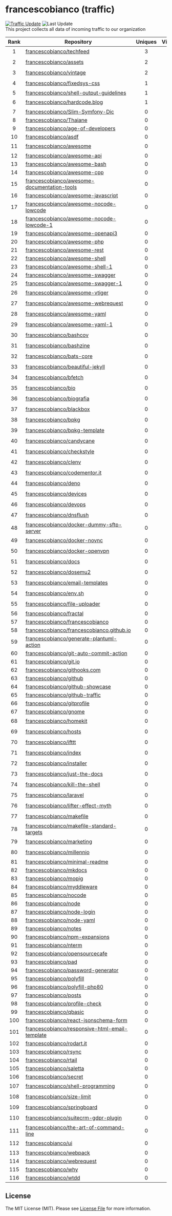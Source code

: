 # francescobianco (traffic)
[![Traffic Update](https://github.com/javanile/github-traffic/actions/workflows/update.yml/badge.svg)](https://github.com/javanile/github-traffic/actions/workflows/update.yml)
![Last Update](https://img.shields.io/badge/Last%20Update-2022--05--08%2008%3A26%3A28%20UTC-blue)  
This project collects all data of incoming traffic to our organization  

| Rank | Repository | Uniques | Views | Sources | Trend |
|:----:|------------|:-----:|:-------:|:-------:|:-----:|
| 1 | [francescobianco/techfeed](https://github.com/francescobianco/techfeed) | 3 | 6 | 1 | 🟩 |
| 2 | [francescobianco/assets](https://github.com/francescobianco/assets) | 2 | 3 | 2 | 🟥 |
| 3 | [francescobianco/vintage](https://github.com/francescobianco/vintage) | 2 | 2 | 1 | 🟩 |
| 4 | [francescobianco/fixedsys-css](https://github.com/francescobianco/fixedsys-css) | 1 | 2 | 1 | 🟩 |
| 5 | [francescobianco/shell-output-guidelines](https://github.com/francescobianco/shell-output-guidelines) | 1 | 2 | 1 |  |
| 6 | [francescobianco/hardcode.blog](https://github.com/francescobianco/hardcode.blog) | 1 | 1 | 1 | 🟩 |
| 7 | [francescobianco/Slim-Symfony-Dic](https://github.com/francescobianco/Slim-Symfony-Dic) | 0 | 0 | 0 |  |
| 8 | [francescobianco/Thaiane](https://github.com/francescobianco/Thaiane) | 0 | 0 | 0 |  |
| 9 | [francescobianco/age-of-developers](https://github.com/francescobianco/age-of-developers) | 0 | 0 | 0 |  |
| 10 | [francescobianco/asdf](https://github.com/francescobianco/asdf) | 0 | 0 | 0 |  |
| 11 | [francescobianco/awesome](https://github.com/francescobianco/awesome) | 0 | 0 | 0 | 🟥 |
| 12 | [francescobianco/awesome-api](https://github.com/francescobianco/awesome-api) | 0 | 0 | 0 |  |
| 13 | [francescobianco/awesome-bash](https://github.com/francescobianco/awesome-bash) | 0 | 0 | 0 |  |
| 14 | [francescobianco/awesome-cpp](https://github.com/francescobianco/awesome-cpp) | 0 | 0 | 0 |  |
| 15 | [francescobianco/awesome-documentation-tools](https://github.com/francescobianco/awesome-documentation-tools) | 0 | 0 | 0 |  |
| 16 | [francescobianco/awesome-javascript](https://github.com/francescobianco/awesome-javascript) | 0 | 0 | 0 |  |
| 17 | [francescobianco/awesome-nocode-lowcode](https://github.com/francescobianco/awesome-nocode-lowcode) | 0 | 0 | 0 |  |
| 18 | [francescobianco/awesome-nocode-lowcode-1](https://github.com/francescobianco/awesome-nocode-lowcode-1) | 0 | 0 | 0 |  |
| 19 | [francescobianco/awesome-openapi3](https://github.com/francescobianco/awesome-openapi3) | 0 | 0 | 0 |  |
| 20 | [francescobianco/awesome-php](https://github.com/francescobianco/awesome-php) | 0 | 0 | 0 |  |
| 21 | [francescobianco/awesome-rest](https://github.com/francescobianco/awesome-rest) | 0 | 0 | 0 |  |
| 22 | [francescobianco/awesome-shell](https://github.com/francescobianco/awesome-shell) | 0 | 0 | 0 |  |
| 23 | [francescobianco/awesome-shell-1](https://github.com/francescobianco/awesome-shell-1) | 0 | 0 | 0 |  |
| 24 | [francescobianco/awesome-swagger](https://github.com/francescobianco/awesome-swagger) | 0 | 0 | 0 |  |
| 25 | [francescobianco/awesome-swagger-1](https://github.com/francescobianco/awesome-swagger-1) | 0 | 0 | 0 |  |
| 26 | [francescobianco/awesome-vtiger](https://github.com/francescobianco/awesome-vtiger) | 0 | 0 | 0 | 🟥 |
| 27 | [francescobianco/awesome-webrequest](https://github.com/francescobianco/awesome-webrequest) | 0 | 0 | 0 | 🟥 |
| 28 | [francescobianco/awesome-yaml](https://github.com/francescobianco/awesome-yaml) | 0 | 0 | 0 | 🟥 |
| 29 | [francescobianco/awesome-yaml-1](https://github.com/francescobianco/awesome-yaml-1) | 0 | 0 | 0 | 🟥 |
| 30 | [francescobianco/bashcov](https://github.com/francescobianco/bashcov) | 0 | 0 | 0 | 🟥 |
| 31 | [francescobianco/bashzine](https://github.com/francescobianco/bashzine) | 0 | 0 | 0 | 🟥 |
| 32 | [francescobianco/bats-core](https://github.com/francescobianco/bats-core) | 0 | 0 | 0 | 🟥 |
| 33 | [francescobianco/beautiful-jekyll](https://github.com/francescobianco/beautiful-jekyll) | 0 | 0 | 0 | 🟥 |
| 34 | [francescobianco/bfetch](https://github.com/francescobianco/bfetch) | 0 | 0 | 0 | 🟥 |
| 35 | [francescobianco/bio](https://github.com/francescobianco/bio) | 0 | 0 | 0 | 🟥 |
| 36 | [francescobianco/biografia](https://github.com/francescobianco/biografia) | 0 | 0 | 0 | 🟥 |
| 37 | [francescobianco/blackbox](https://github.com/francescobianco/blackbox) | 0 | 0 | 0 | 🟥 |
| 38 | [francescobianco/bpkg](https://github.com/francescobianco/bpkg) | 0 | 0 | 0 | 🟥 |
| 39 | [francescobianco/bpkg-template](https://github.com/francescobianco/bpkg-template) | 0 | 0 | 0 | 🟥 |
| 40 | [francescobianco/candycane](https://github.com/francescobianco/candycane) | 0 | 0 | 0 | 🟥 |
| 41 | [francescobianco/checkstyle](https://github.com/francescobianco/checkstyle) | 0 | 0 | 0 | 🟥 |
| 42 | [francescobianco/clenv](https://github.com/francescobianco/clenv) | 0 | 0 | 0 | 🟥 |
| 43 | [francescobianco/codementor.it](https://github.com/francescobianco/codementor.it) | 0 | 0 | 0 | 🟥 |
| 44 | [francescobianco/deno](https://github.com/francescobianco/deno) | 0 | 0 | 0 | 🟥 |
| 45 | [francescobianco/devices](https://github.com/francescobianco/devices) | 0 | 0 | 0 | 🟥 |
| 46 | [francescobianco/devops](https://github.com/francescobianco/devops) | 0 | 0 | 0 | 🟥 |
| 47 | [francescobianco/dnsflush](https://github.com/francescobianco/dnsflush) | 0 | 0 | 0 | 🟥 |
| 48 | [francescobianco/docker-dummy-sftp-server](https://github.com/francescobianco/docker-dummy-sftp-server) | 0 | 0 | 0 | 🟥 |
| 49 | [francescobianco/docker-novnc](https://github.com/francescobianco/docker-novnc) | 0 | 0 | 0 | 🟥 |
| 50 | [francescobianco/docker-openvpn](https://github.com/francescobianco/docker-openvpn) | 0 | 0 | 0 | 🟥 |
| 51 | [francescobianco/docs](https://github.com/francescobianco/docs) | 0 | 0 | 0 | 🟥 |
| 52 | [francescobianco/dosemu2](https://github.com/francescobianco/dosemu2) | 0 | 0 | 0 | 🟥 |
| 53 | [francescobianco/email-templates](https://github.com/francescobianco/email-templates) | 0 | 0 | 0 | 🟥 |
| 54 | [francescobianco/env.sh](https://github.com/francescobianco/env.sh) | 0 | 0 | 0 | 🟥 |
| 55 | [francescobianco/file-uploader](https://github.com/francescobianco/file-uploader) | 0 | 0 | 0 | 🟥 |
| 56 | [francescobianco/fractal](https://github.com/francescobianco/fractal) | 0 | 0 | 0 |  |
| 57 | [francescobianco/francescobianco](https://github.com/francescobianco/francescobianco) | 0 | 0 | 0 |  |
| 58 | [francescobianco/francescobianco.github.io](https://github.com/francescobianco/francescobianco.github.io) | 0 | 0 | 0 |  |
| 59 | [francescobianco/generate-plantuml-action](https://github.com/francescobianco/generate-plantuml-action) | 0 | 0 | 0 |  |
| 60 | [francescobianco/git-auto-commit-action](https://github.com/francescobianco/git-auto-commit-action) | 0 | 0 | 0 |  |
| 61 | [francescobianco/git.io](https://github.com/francescobianco/git.io) | 0 | 0 | 0 |  |
| 62 | [francescobianco/githooks.com](https://github.com/francescobianco/githooks.com) | 0 | 0 | 0 |  |
| 63 | [francescobianco/github](https://github.com/francescobianco/github) | 0 | 0 | 0 |  |
| 64 | [francescobianco/github-showcase](https://github.com/francescobianco/github-showcase) | 0 | 0 | 0 |  |
| 65 | [francescobianco/github-traffic](https://github.com/francescobianco/github-traffic) | 0 | 0 | 0 |  |
| 66 | [francescobianco/gitprofile](https://github.com/francescobianco/gitprofile) | 0 | 0 | 0 |  |
| 67 | [francescobianco/gnome](https://github.com/francescobianco/gnome) | 0 | 0 | 0 |  |
| 68 | [francescobianco/homekit](https://github.com/francescobianco/homekit) | 0 | 0 | 0 | 🟩 |
| 69 | [francescobianco/hosts](https://github.com/francescobianco/hosts) | 0 | 0 | 0 | 🟩 |
| 70 | [francescobianco/ifttt](https://github.com/francescobianco/ifttt) | 0 | 0 | 0 | 🟩 |
| 71 | [francescobianco/index](https://github.com/francescobianco/index) | 0 | 0 | 0 | 🟩 |
| 72 | [francescobianco/installer](https://github.com/francescobianco/installer) | 0 | 0 | 0 | 🟩 |
| 73 | [francescobianco/just-the-docs](https://github.com/francescobianco/just-the-docs) | 0 | 0 | 0 | 🟩 |
| 74 | [francescobianco/kill-the-shell](https://github.com/francescobianco/kill-the-shell) | 0 | 0 | 0 | 🟩 |
| 75 | [francescobianco/laravel](https://github.com/francescobianco/laravel) | 0 | 0 | 0 | 🟩 |
| 76 | [francescobianco/lifter-effect-myth](https://github.com/francescobianco/lifter-effect-myth) | 0 | 0 | 0 | 🟩 |
| 77 | [francescobianco/makefile](https://github.com/francescobianco/makefile) | 0 | 0 | 0 | 🟩 |
| 78 | [francescobianco/makefile-standard-targets](https://github.com/francescobianco/makefile-standard-targets) | 0 | 0 | 0 | 🟩 |
| 79 | [francescobianco/marketing](https://github.com/francescobianco/marketing) | 0 | 0 | 0 | 🟩 |
| 80 | [francescobianco/millennio](https://github.com/francescobianco/millennio) | 0 | 0 | 0 | 🟥 |
| 81 | [francescobianco/minimal-readme](https://github.com/francescobianco/minimal-readme) | 0 | 0 | 0 |  |
| 82 | [francescobianco/mkdocs](https://github.com/francescobianco/mkdocs) | 0 | 0 | 0 |  |
| 83 | [francescobianco/mopig](https://github.com/francescobianco/mopig) | 0 | 0 | 0 |  |
| 84 | [francescobianco/myddleware](https://github.com/francescobianco/myddleware) | 0 | 0 | 0 |  |
| 85 | [francescobianco/nocode](https://github.com/francescobianco/nocode) | 0 | 0 | 0 |  |
| 86 | [francescobianco/node](https://github.com/francescobianco/node) | 0 | 0 | 0 |  |
| 87 | [francescobianco/node-login](https://github.com/francescobianco/node-login) | 0 | 0 | 0 |  |
| 88 | [francescobianco/node-yaml](https://github.com/francescobianco/node-yaml) | 0 | 0 | 0 |  |
| 89 | [francescobianco/notes](https://github.com/francescobianco/notes) | 0 | 0 | 0 |  |
| 90 | [francescobianco/npm-expansions](https://github.com/francescobianco/npm-expansions) | 0 | 0 | 0 |  |
| 91 | [francescobianco/nterm](https://github.com/francescobianco/nterm) | 0 | 0 | 0 |  |
| 92 | [francescobianco/opensourcecafe](https://github.com/francescobianco/opensourcecafe) | 0 | 0 | 0 |  |
| 93 | [francescobianco/pad](https://github.com/francescobianco/pad) | 0 | 0 | 0 |  |
| 94 | [francescobianco/password-generator](https://github.com/francescobianco/password-generator) | 0 | 0 | 0 |  |
| 95 | [francescobianco/polyfill](https://github.com/francescobianco/polyfill) | 0 | 0 | 0 |  |
| 96 | [francescobianco/polyfill-php80](https://github.com/francescobianco/polyfill-php80) | 0 | 0 | 0 |  |
| 97 | [francescobianco/posts](https://github.com/francescobianco/posts) | 0 | 0 | 0 |  |
| 98 | [francescobianco/profile-check](https://github.com/francescobianco/profile-check) | 0 | 0 | 0 |  |
| 99 | [francescobianco/qbasic](https://github.com/francescobianco/qbasic) | 0 | 0 | 0 |  |
| 100 | [francescobianco/react-jsonschema-form](https://github.com/francescobianco/react-jsonschema-form) | 0 | 0 | 0 |  |
| 101 | [francescobianco/responsive-html-email-template](https://github.com/francescobianco/responsive-html-email-template) | 0 | 0 | 0 |  |
| 102 | [francescobianco/rodart.it](https://github.com/francescobianco/rodart.it) | 0 | 0 | 0 |  |
| 103 | [francescobianco/rsync](https://github.com/francescobianco/rsync) | 0 | 0 | 0 |  |
| 104 | [francescobianco/rtail](https://github.com/francescobianco/rtail) | 0 | 0 | 0 |  |
| 105 | [francescobianco/saletta](https://github.com/francescobianco/saletta) | 0 | 0 | 0 |  |
| 106 | [francescobianco/secret](https://github.com/francescobianco/secret) | 0 | 0 | 0 |  |
| 107 | [francescobianco/shell-programming](https://github.com/francescobianco/shell-programming) | 0 | 0 | 0 | 🟥 |
| 108 | [francescobianco/size-limit](https://github.com/francescobianco/size-limit) | 0 | 0 | 0 | 🟥 |
| 109 | [francescobianco/springboard](https://github.com/francescobianco/springboard) | 0 | 0 | 0 | 🟥 |
| 110 | [francescobianco/suitecrm-gdpr-plugin](https://github.com/francescobianco/suitecrm-gdpr-plugin) | 0 | 0 | 0 | 🟥 |
| 111 | [francescobianco/the-art-of-command-line](https://github.com/francescobianco/the-art-of-command-line) | 0 | 0 | 0 | 🟥 |
| 112 | [francescobianco/ui](https://github.com/francescobianco/ui) | 0 | 0 | 0 | 🟥 |
| 113 | [francescobianco/webpack](https://github.com/francescobianco/webpack) | 0 | 0 | 0 |  |
| 114 | [francescobianco/webrequest](https://github.com/francescobianco/webrequest) | 0 | 0 | 0 |  |
| 115 | [francescobianco/why](https://github.com/francescobianco/why) | 0 | 0 | 0 |  |
| 116 | [francescobianco/wtdd](https://github.com/francescobianco/wtdd) | 0 | 0 | 0 |  |
## License
The MIT License (MIT). Please see [License File](LICENSE) for more information.
